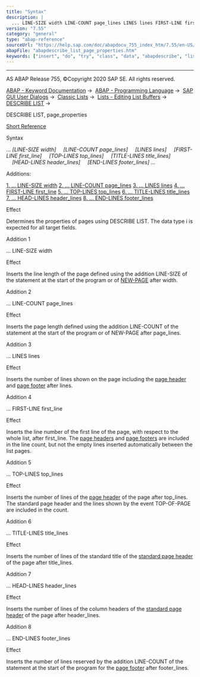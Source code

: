 ```yaml
---
title: "Syntax"
description: |
  ... LINE-SIZE width LINE-COUNT page_lines LINES lines FIRST-LINE first_line TOP-LINES top_lines TITLE-LINES title_lines HEAD-LINES header_lines END-LINES footer_lines ... Additions: 1. ... LINE-SIZE width(#!ABAP_ADDITION_1@1@)
version: "7.55"
category: "general"
type: "abap-reference"
sourceUrl: "https://help.sap.com/doc/abapdocu_755_index_htm/7.55/en-US/abapdescribe_list_page_properties.htm"
abapFile: "abapdescribe_list_page_properties.htm"
keywords: ["insert", "do", "try", "class", "data", "abapdescribe", "list", "page", "properties"]
---
```


* * *

AS ABAP Release 755, ©Copyright 2020 SAP SE. All rights reserved.

[ABAP - Keyword Documentation](https://help.sap.com/doc/abapdocu_755_index_htm/7.55/en-US/abenabap.htm) →  [ABAP - Programming Language](https://help.sap.com/doc/abapdocu_755_index_htm/7.55/en-US/abenabap_reference.htm) →  [SAP GUI User Dialogs](https://help.sap.com/doc/abapdocu_755_index_htm/7.55/en-US/abenabap_screens.htm) →  [Classic Lists](https://help.sap.com/doc/abapdocu_755_index_htm/7.55/en-US/abenabap_dynpro_list.htm) →  [Lists - Editing List Buffers](https://help.sap.com/doc/abapdocu_755_index_htm/7.55/en-US/abenabap_lists_complex.htm) →  [DESCRIBE LIST](https://help.sap.com/doc/abapdocu_755_index_htm/7.55/en-US/abapdescribe_list.htm) → 

DESCRIBE LIST, page\_properties

[Short Reference](https://help.sap.com/doc/abapdocu_755_index_htm/7.55/en-US/abapdescribe_list_shortref.htm)

Syntax

... *\[*LINE-SIZE width*\]*
    *\[*LINE-COUNT page\_lines*\]*
    *\[*LINES lines*\]*
    *\[*FIRST-LINE first\_line*\]*
    *\[*TOP-LINES top\_lines*\]*
    *\[*TITLE-LINES title\_lines*\]*
    *\[*HEAD-LINES header\_lines*\]*
    *\[*END-LINES footer\_lines*\]* ...

Additions:

[1\. ... LINE-SIZE width](#!ABAP_ADDITION_1@1@)
[2\. ... LINE-COUNT page\_lines](#!ABAP_ADDITION_2@2@)
[3\. ... LINES lines](#!ABAP_ADDITION_3@3@)
[4\. ... FIRST-LINE first\_line](#!ABAP_ADDITION_4@4@)
[5\. ... TOP-LINES top\_lines](#!ABAP_ADDITION_5@5@)
[6\. ... TITLE-LINES title\_lines](#!ABAP_ADDITION_6@6@)
[7\. ... HEAD-LINES header\_lines](#!ABAP_ADDITION_7@7@)
[8\. ... END-LINES footer\_lines](#!ABAP_ADDITION_8@8@)

Effect

Determines the properties of pages using DESCRIBE LIST. The data type i is expected for all target fields.

Addition 1

... LINE-SIZE width

Effect

Inserts the line length of the page defined using the addition LINE-SIZE of the statement at the start of the program or of [NEW-PAGE](https://help.sap.com/doc/abapdocu_755_index_htm/7.55/en-US/abapnew-page.htm) after width.

Addition 2

... LINE-COUNT page\_lines

Effect

Inserts the page length defined using the addition LINE-COUNT of the statement at the start of the program or of NEW-PAGE after page\_lines.

Addition 3

... LINES lines

Effect

Inserts the number of lines shown on the page including the [page header](https://help.sap.com/doc/abapdocu_755_index_htm/7.55/en-US/abenpage_header_glosry.htm "Glossary Entry") and [page footer](https://help.sap.com/doc/abapdocu_755_index_htm/7.55/en-US/abenpage_footer_glosry.htm "Glossary Entry") after lines.

Addition 4

... FIRST-LINE first\_line

Effect

Inserts the line number of the first line of the page, with respect to the whole list, after first\_line. The [page headers](https://help.sap.com/doc/abapdocu_755_index_htm/7.55/en-US/abenpage_header_glosry.htm "Glossary Entry") and [page footers](https://help.sap.com/doc/abapdocu_755_index_htm/7.55/en-US/abenpage_footer_glosry.htm "Glossary Entry") are included in the line count, but not the empty lines inserted automatically between the list pages.

Addition 5

... TOP-LINES top\_lines

Effect

Inserts the number of lines of the [page header](https://help.sap.com/doc/abapdocu_755_index_htm/7.55/en-US/abenpage_header_glosry.htm "Glossary Entry") of the page after top\_lines. The standard page header and the lines shown by the event TOP-OF-PAGE are included in the count.

Addition 6

... TITLE-LINES title\_lines

Effect

Inserts the number of lines of the standard title of the [standard page header](https://help.sap.com/doc/abapdocu_755_index_htm/7.55/en-US/abenstandard_page_header_glosry.htm "Glossary Entry") of the page after title\_lines.

Addition 7

... HEAD-LINES header\_lines

Effect

Inserts the number of lines of the column headers of the [standard page header](https://help.sap.com/doc/abapdocu_755_index_htm/7.55/en-US/abenstandard_page_header_glosry.htm "Glossary Entry") of the page after header\_lines.

Addition 8

... END-LINES footer\_lines

Effect

Inserts the number of lines reserved by the addition LINE-COUNT of the statement at the start of the program for the [page footer](https://help.sap.com/doc/abapdocu_755_index_htm/7.55/en-US/abenpage_footer_glosry.htm "Glossary Entry") after footer\_lines.